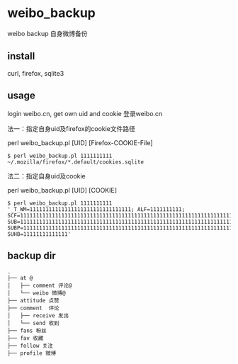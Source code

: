 # weibo_backup

weibo backup  自身微博备份

## install

curl, firefox, sqlite3

## usage

login weibo.cn, get own uid and cookie 登录weibo.cn

法一：指定自身uid及firefox的cookie文件路径

perl weibo_backup.pl [UID] [Firefox-COOKIE-File]

    $ perl weibo_backup.pl 1111111111 ~/.mozilla/firefox/*.default/cookies.sqlite


法二：指定自身uid及cookie

perl weibo_backup.pl [UID] [COOKIE]

    $ perl weibo_backup.pl 1111111111 '_T_WM=11111111111111111111111111111111; ALF=1111111111; SCF=1111111111111111111111111111111111111111111111111111111111111111111111111111111111111111; SUB=11111111111111111111111111111111111111111111111111111111111111111111111111111111111111; SUBP=1111111111111111111111111111111111111111111111111111111111111111111111111111111111111111111111111111; SUHB=11111111111111'

## backup dir

    .
    ├── at @
    │   ├── comment 评论@
    │   └── weibo 微博@
    ├── attitude 点赞
    ├── comment  评论
    │   ├── receive 发出
    │   └── send 收到
    ├── fans 粉丝
    ├── fav 收藏
    ├── follow 关注
    ├── profile 微博
    
